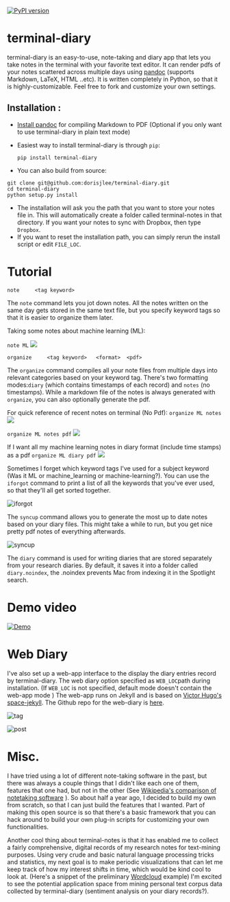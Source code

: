 [![PyPI version](https://badge.fury.io/py/terminal-diary.svg)](https://badge.fury.io/py/terminal-diary)

# terminal-diary
terminal-diary is an easy-to-use, note-taking and diary app that lets you take notes in the terminal with your favorite text editor. It can render pdfs of your notes scattered across multiple days using [pandoc](http://pandoc.org/) (supports Markdown, LaTeX, HTML ..etc). It is written completely in Python, so that it is highly-customizable. Feel free to fork and customize your own settings. 

## Installation : 

- [Install pandoc](http://pandoc.org/installing.html) for compiling Markdown to PDF (Optional if you only want to use terminal-diary in plain text mode)

- Easiest way to install terminal-diary is through ``pip``: 

  ``pip install terminal-diary``

- You can also build from source: 
```
git clone git@github.com:dorisjlee/terminal-diary.git
cd terminal-diary
python setup.py install
```

- The installation will ask you the path that you want to store your notes file in. This will automatically create a folder called terminal-notes in that directory. If you want your notes to sync with Dropbox, then type ``Dropbox``.
- If you want to reset the installation path, you can simply rerun the install script or edit ``FILE_LOC``.

# Tutorial


``note     <tag keyword>  ``

The ``note`` command lets you jot down notes. All the notes written on the same day gets stored in the same text file, but you specify keyword tags so that it is easier to organize them later.

Taking some notes about machine learning (ML):

``note ML``
![](https://raw.githubusercontent.com/dorisjlee/remote/master/terminal-notes-gif/noteML.gif)



``organize     <tag keyword>   <format>  <pdf>``


The ``organize`` command compiles all your note files from multiple days into relevant categories based on your keyword tag. There's two formatting modes:``diary`` (which contains timestamps of each record) and ``notes`` (no timestamps). While a markdown file of the notes is always generated with ``organize``, you can also optionally generate the pdf.

For quick reference of recent notes on terminal (No Pdf):
``organize ML notes``
![](https://raw.githubusercontent.com/dorisjlee/remote/master/terminal-notes-gif/organize_MLnotes.gif)

``organize ML notes pdf``
![](https://raw.githubusercontent.com/dorisjlee/remote/master/terminal-notes-gif/oragnizeMLnotespdf.gif)

If I want all my machine learning notes in diary format (include time stamps) as a pdf
``organize ML diary pdf``
![](https://raw.githubusercontent.com/dorisjlee/remote/master/terminal-notes-gif/organizeMLdiarypdf.gif)


Sometimes I forget which keyword tags I've used for a subject keyword (Was it ML or machine_learning or machine-learning?). You can use the ``iforgot`` command to print a list of all the keywords that you've ever used, so that they'll all get sorted together.

![iforgot](https://raw.githubusercontent.com/dorisjlee/remote/master/terminal-notes-gif/iforgot.gif)



The ``syncup`` command allows you to generate the most up to date notes based on your diary files. This might take a while to run, but you get nice pretty pdf notes of everything afterwards.

![syncup](https://raw.githubusercontent.com/dorisjlee/remote/master/terminal-notes-gif/syncup.gif)

The ``diary`` command is used for writing diaries that are stored separately from  your research diaries. By default, it saves it into a folder called ``diary.noindex``, the .noindex prevents Mac from indexing it in the Spotlight search.


# Demo video

[![Demo](https://raw.githubusercontent.com/dorisjlee/remote/master/video_pic.png)](https://www.youtube.com/watch?v=25FKbVKnii0)





# Web Diary

I've also set up a web-app interface to the display the diary entries record by terminal-diary. The web diary option specified as ``WEB_LOC``path during installation. (If ``WEB_LOC`` is not specified, default mode doesn't contain the web-app mode ) The web-app runs on Jekyll and is based on [Victor Hugo's space-jekyll](https://github.com/victorvoid/space-jekyll-template). The Github repo for the web-diary is [here](git@github.com:dorisjlee/web_diary.git).

![tag](https://raw.githubusercontent.com/dorisjlee/remote/master/web-diary-img/tags.png)

![post](https://raw.githubusercontent.com/dorisjlee/remote/master/web-diary-img/post.png)

# Misc. 

I have tried using a lot of different note-taking software in the past, but there was always a couple things that I didn't like each one of them, features that one had, but not in the other (See [Wikipedia's comparison of notetaking software](https://en.wikipedia.org/wiki/Comparison_of_notetaking_software) ). So about half a year ago, I decided to build my own from scratch, so that I can just build the features that I wanted. Part of making this open source is so that there's a basic framework that you can hack around to build your own plug-in scripts for customizing your own functionalities. 

Another cool thing about terminal-notes is that it has enabled me to collect a fairly comprehensive, digital records of my research notes for text-mining purposes. Using very crude and basic natural language processing tricks and statistics, my next goal is to make periodic visualizations that can let me keep track of how my interest shifts in time, which would be kind cool to look at. (Here's a snippet of the preliminary [Wordcloud](http://goo.gl/94u3xO) example) I'm excited to see the potential application space from mining personal text corpus data collected by terminal-diary (sentiment analysis on your diary records?). 

